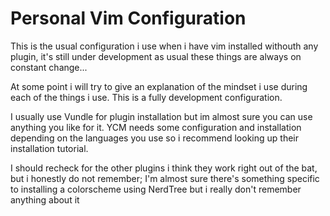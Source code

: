 # Personal Vim Configuration
This is the usual configuration i use when i have vim installed withouth any plugin,
it's still under development as usual these things are always on constant change...

At some point i will try to give an explanation of the mindset i use during each of the things i use.
This is a fully development configuration.

I usually use Vundle for plugin installation but im almost sure you can use anything you like for it.
YCM needs some configuration and installation depending on the languages you use so i recommend looking up their
installation tutorial.

I should recheck for the other plugins i think they work right out of the bat, but i honestly do not remember; I'm almost sure
there's something specific to installing a colorscheme using NerdTree but i really don't remember anything about it
